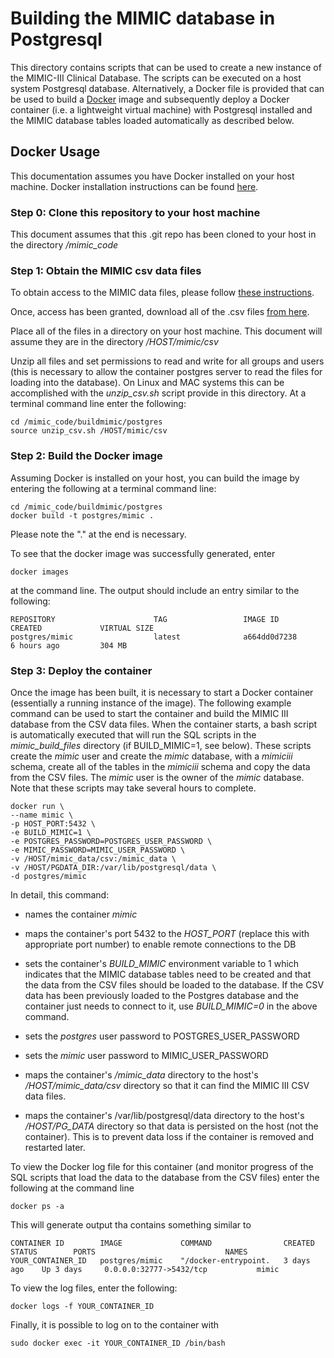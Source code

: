 # Building the MIMIC database in Postgresql

This directory contains scripts that can be used to create a new instance of the MIMIC-III 
Clinical Database. The scripts can be executed on a host system Postgresql database.
Alternatively, a Docker file is provided that can be used to build a 
[Docker](https://www.docker.com/) image and subsequently deploy a Docker container (i.e.
a lightweight virtual machine) with Postgresql installed and the MIMIC database tables 
loaded automatically as described below.

## Docker Usage

This documentation assumes you have Docker installed on your host machine. Docker 
installation instructions can be found [here](https://docs.docker.com/). 

### Step 0: Clone this repository to your host machine

This document assumes that this .git repo has been cloned to your host in the directory 
*/mimic_code*

### Step 1: Obtain the MIMIC csv data files

To obtain access to the MIMIC data files, please follow 
[these instructions](http://mimic.physionet.org/gettingstarted/access/).

Once, access has been granted, download all of the .csv files 
[from here](https://physionet.org/works/MIMICIIIClinicalDatabase/files/). 

Place all of the files in a directory on your host machine. This document will assume
they are in the directory */HOST/mimic/csv*

Unzip all files and set permissions to read and write for all groups and users (this is 
necessary to allow the container postgres server to read the files for loading into
the database). On Linux and MAC systems this can be accomplished with the *unzip_csv.sh* 
script provide in this directory. At a terminal
command line enter the following:
    
    cd /mimic_code/buildmimic/postgres
    source unzip_csv.sh /HOST/mimic/csv
### Step 2: Build the Docker image 

Assuming Docker is installed on your host, you can build the image by entering the 
following at a terminal command line:
    
    cd /mimic_code/buildmimic/postgres
    docker build -t postgres/mimic .
Please note the "." at the end is necessary.

To see that the docker image was successfully generated, enter
    
    docker images
at the command line. The output should include an entry similar to the following:
    
    REPOSITORY                      TAG                 IMAGE ID            CREATED             VIRTUAL SIZE
    postgres/mimic                  latest              a664dd0d7238        6 hours ago         304 MB
### Step 3: Deploy the container

Once the image has been built, it is necessary to start a Docker container (essentially a 
running instance of the image). The following example command can be used to start the 
container and build the MIMIC III database from the CSV data files. When the container
starts, a bash script is automatically executed that will run the SQL scripts in the 
*mimic_build_files* directory (if BUILD_MIMIC=1, see below). These scripts create
the *mimic* user and create the *mimic* database, with a *mimiciii* schema, create all 
of the tables in the *mimiciii* schema and copy the data from the CSV files. The *mimic* user
is the owner of the *mimic* database. Note that these scripts may take several hours to complete.
    
    docker run \
    --name mimic \
    -p HOST_PORT:5432 \
    -e BUILD_MIMIC=1 \
    -e POSTGRES_PASSWORD=POSTGRES_USER_PASSWORD \
    -e MIMIC_PASSWORD=MIMIC_USER_PASSWORD \
    -v /HOST/mimic_data/csv:/mimic_data \ 
    -v /HOST/PGDATA_DIR:/var/lib/postgresql/data \
    -d postgres/mimic
In detail, this command:

* names the container *mimic*

* maps the container's port 5432 to the *HOST_PORT* (replace this with appropriate port number) 
to enable remote connections to the DB

* sets the container's *BUILD_MIMIC* environment variable to 1 which indicates that the MIMIC database
tables need to be created and that the data from the CSV files should be loaded to the database. If the 
CSV data has been previously loaded to the Postgres database and the container just needs to connect 
to it, use *BUILD_MIMIC=0* in the above command.

* sets the *postgres* user password to POSTGRES_USER_PASSWORD

* sets the *mimic* user password to MIMIC_USER_PASSWORD

* maps the container's */mimic_data* directory to the host's */HOST/mimic_data/csv* directory 
so that it can find the MIMIC III CSV data files.

* maps the container's /var/lib/postgresql/data directory to the host's */HOST/PG_DATA* 
directory so that data is persisted on the host (not the container). This is to 
prevent data loss if the container is removed and restarted later.

To view the Docker log file for this container (and monitor progress of the SQL scripts that 
load the data to the database from the CSV files) enter the following at the command line

    docker ps -a
    
This will generate output tha contains something similar to

    CONTAINER ID        IMAGE             COMMAND                CREATED       STATUS        PORTS                             NAMES
    YOUR_CONTAINER_ID   postgres/mimic    "/docker-entrypoint.   3 days ago    Up 3 days     0.0.0.0:32777->5432/tcp           mimic

To view the log files, enter the following:

    docker logs -f YOUR_CONTAINER_ID
    
Finally, it is possible to log on to the container with 

    sudo docker exec -it YOUR_CONTAINER_ID /bin/bash